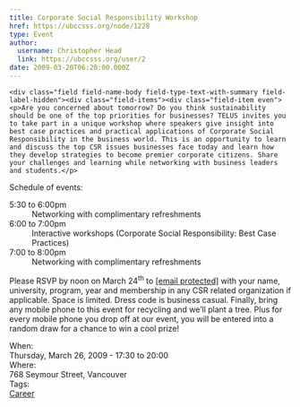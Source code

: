 ```yaml
---
title: Corporate Social Responsibility Workshop 
href: https://ubccsss.org/node/1228
type: Event
author:
  username: Christopher Head
  link: https://ubccsss.org/user/2
date: 2009-03-20T06:20:00.000Z
---
```



    <div class="field field-name-body field-type-text-with-summary field-label-hidden"><div class="field-items"><div class="field-item even"><p>Are you concerned about tomorrow? Do you think sustainability should be one of the top priorities for businesses? TELUS invites you to take part in a unique workshop where speakers give insight into best case practices and practical applications of Corporate Social Responsibility in the business world. This is an opportunity to learn and discuss the top CSR issues businesses face today and learn how they develop strategies to become premier corporate citizens. Share your challenges and learning while networking with business leaders and students.</p>
<p>Schedule of events:</p>
<dl>
<dt>5:30 to 6:00pm</dt>
<dd>Networking with complimentary refreshments</dd>
<dt>6:00 to 7:00pm</dt>
<dd>Interactive workshops (Corporate Social Responsibility: Best Case Practices)</dd>
<dt>7:00 to 8:00pm</dt>
<dd>Networking with complimentary refreshments</dd>
</dl>
<p>Please RSVP by noon on March 24<sup>th</sup> to <a href="/cdn-cgi/l/email-protection#6b050a0f020a4500021900070a050f2b1f0e071e1845080406"><span class="__cf_email__" data-cfemail="9ef0fffaf7ffb0f5f7ecf5f2fff0fadeeafbf2ebedb0fdf1f3">[email&#xA0;protected]</span></a> with your name, university, program, year and membership in any CSR related organization if applicable. Space is limited. Dress code is business casual. Finally, bring any mobile phone to this event for recycling and we&#x2019;ll plant a tree. Plus for every mobile phone you drop off at our event, you will be entered into a random draw for a chance to win a cool prize!</p>
</div></div></div><div class="field field-name-field-dates field-type-datetime field-label-above"><div class="field-label">When:&#xA0;</div><div class="field-items"><div class="field-item even"><span class="date-display-single">Thursday, March 26, 2009 - <span class="date-display-range"><span class="date-display-start">17:30</span> to <span class="date-display-end">20:00</span></span></span></div></div></div><div class="field field-name-field-location field-type-text field-label-above"><div class="field-label">Where:&#xA0;</div><div class="field-items"><div class="field-item even">768 Seymour Street, Vancouver</div></div></div>    <footer>
    <div class="field field-name-field-tags field-type-taxonomy-term-reference field-label-above"><div class="field-label">Tags:&#xA0;</div><div class="field-items"><div class="field-item even"><a href="/career">Career</a></div></div></div>      </footer>
    